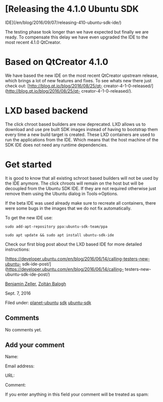 





#  [Releasing the 4.1.0 Ubuntu SDK
IDE](/en/blog/2016/09/07/releasing-410-ubuntu-sdk-ide/)

The testing phase took longer than we have expected but finally we are ready.
To compensate this delay we have even upgraded the IDE to the most recent
4.1.0 QtCreator.

# Based on QtCreator 4.1.0

We have based the new IDE on the most recent QtCreator upstream release, which
brings a lot of new features and fixes. To see whats new there just check out:
[http://blog.qt.io/blog/2016/08/25/qt-
creator-4-1-0-released/](http://blog.qt.io/blog/2016/08/25/qt-
creator-4-1-0-released/).

# LXD based backend

The click chroot based builders are now deprecated. LXD allows us to download
and use pre built SDK images instead of having to bootstrap them every time a
new build target is created. These LXD containers are used to run the
applications from the IDE. Which means that the host machine of the SDK IDE
does not need any runtime dependencies.

# Get started

It is good to know that all existing schroot based builders will not be used
by the IDE anymore. The click chroots will remain on the host but will be
decoupled from the Ubuntu SDK IDE. If they are not required otherwise just
remove them using the Ubuntu dialog in Tools->Options.

If the beta IDE was used already make sure to recreate all containers, there
were some bugs in the images that we do not fix automatically.

To get the new IDE use:

`sudo add-apt-repository ppa:ubuntu-sdk-team/ppa`

`sudo apt update && sudo apt install ubuntu-sdk-ide`

Check our first blog post about the LXD based IDE for more detailed
instructions:

[https://developer.ubuntu.com/en/blog/2016/06/14/calling-testers-new-ubuntu-
sdk-ide-post/](https://developer.ubuntu.com/en/blog/2016/06/14/calling-
testers-new-ubuntu-sdk-ide-post/)

[Benjamin Zeller](/en/blog/authors/zeller-benjamin/), [Zoltán
Balogh](/en/blog/authors/bzoltan/)

Sept. 7, 2016

Filed under: [planet-ubuntu](/en/blog/tags/planet-ubuntu/)
[sdk](/en/blog/tags/sdk/) [ubuntu-sdk](/en/blog/tags/ubuntu-sdk/)





## Comments

No comments yet.

## Add your comment

Name:

Email address:

URL:

Comment:

If you enter anything in this field your comment will be treated as spam:





